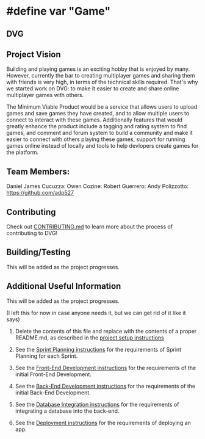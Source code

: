 # \#define var "Game" 
## DVG

## Project Vision
Building and playing games is an exciting hobby that is enjoyed by many. However, currently the bar to creating multiplayer games and sharing them with friends is very high, in terms of the technical skills required. That's why we started work on DVG: to make it easier to create and share online multiplayer games with others. 

The Minimum Viable Product would be a service that allows users to upload games and save games they have created, and to allow multiple users to connect to interact with these games. Additionally features that would greatly enhance the product include a tagging and rating system to find games, and comment and forum system to build a community and make it easier to connect with others playing these games, support for running games online instead of locally and tools to help devlopers create games for the platform.

## Team Members:
Daniel James Cucuzza:
Owen Cozine:
Robert Guerrero:
Andy Polizzotto:  https://github.com/adp527 

## Contributing
Check out [CONTRIBUTING.md](./CONTRIBUTING.md) to learn more about the process of contributing to DVG!

## Building/Testing
This will be added as the project progresses.

## Additional Useful Information

This will be added as the project progresses.

(I left this for now in case anyone needs it, but we can get rid of it like it says)
1. Delete the contents of this file and replace with the contents of a proper README.md, as described in the [project setup instructions](./instructions-1a-project-setup.md)

1. See the [Sprint Planning instructions](instructions-1b-sprint-planning.md) for the requirements of Sprint Planning for each Sprint.

1. See the [Front-End Development instructions](./instructions-2-front-end.md) for the requirements of the initial Front-End Development.

1. See the [Back-End Development instructions](./instructions-3-back-end.md) for the requirements of the initial Back-End Development.

1. See the [Database Integration instructions](./instructions-4-database.md) for the requirements of integrating a database into the back-end.

1. See the [Deployment instructions](./instructions-5-deployment.md) for the requirements of deploying an app.
